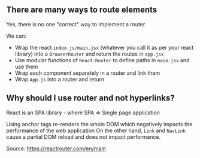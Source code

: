 ## There are many ways to route elements
Yes, there is no one "correct" way to implement a router

We can:
- Wrap the react `index.js/main.jsx` (whatever you call it as per your react library) into a `BrowserRouter` and
return the routes in `app.jsx`
- Use modular functions of `React-Router` to define paths in `main.jsx` and use them
- Wrap each component separately in a router and link them
- Wrap `App.js` into a router and return

## Why should I use router and not hyperlinks?
React is an SPA library - where SPA => Single page application

Using anchor tags re-renders the whole DOM which negatively impacts the performance of the web application
On the other hand, `Link` and `NavLink` cause a partial DOM reload and does not impact performance.

Source: https://reactrouter.com/en/main